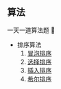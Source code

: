 ## 算法
一天一道算法题 👿

- 排序算法
  1. [冒泡排序](https://github.com/martinoooo/algorithm/blob/master/sort/bubble.js)
  2. [选择排序](https://github.com/martinoooo/algorithm/blob/master/sort/selection.js)
  3. [插入排序](https://github.com/martinoooo/algorithm/blob/master/sort/insertion.js)
  4. [希尔排序](https://github.com/martinoooo/algorithm/blob/master/sort/shell.js)
